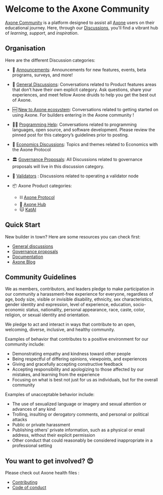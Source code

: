 
# Welcome to the Axone Community

[Axone Community](https://github.com/axone-protocol/community/discussions) is a platform designed to assist all [Axone](https://axone.xyz) users on their educational journey. Here, through our [Discussions](https://github.com/axone-protocol/community/discussions), you'll find a vibrant hub of _learning_, _support_, and _inspiration_.

## Organisation

Here are the different Discussion categories:

- 📣 [Announcements]([url](https://github.com/axone-protocol/community/discussions/categories/announcements)): Announcements for new features, events, beta programs, surveys, and more!
- 💬 [General Discussions](https://github.com/axone-protocol/community/discussions/categories/general-discussions): Conversations related to Product features areas that don’t have their own explicit category. Ask questions, share your experiences, and meet fellow Axone druids to help you get the best out of Axone.
- 🆕 [New to Axone ecosystem](https://github.com/axone-protocol/community/discussions/categories/new-to-axone-ecosystem): Conversations related to getting started on using Axone. For builders entering in the Axone community !
- 🧑‍💻 [Programming Help](https://github.com/axone-protocol/community/discussions/categories/programming-help): Conversations related to programming languages, open source, and software development. Please review the pinned post for this category’s guidelines prior to posting.
- 🏦 [Economics Discussions](https://github.com/axone-protocol/community/discussions/categories/economics-discussions): Topics and themes related to Economics with the Axone Protocol
- 🏛️ [Governance Proposals](https://github.com/axone-protocol/community/discussions/categories/governance-proposals): All Discussions related to governance proposals will live in this discussion category.
- 🔨 [Validators](https://github.com/axone-protocol/community/discussions/categories/validators) : Discussions related to operating a validator node  

- 📦 Axone Product categories:
  - ⛓️ [Axone Protocol](https://github.com/axone-protocol/community/discussions/categories/axone-protocol)
  - 🚪 [Axone Hub](https://github.com/axone-protocol/community/discussions/categories/axone-hub)
  - 🐱 [KatAI](https://github.com/axone-protocol/community/discussions/categories/katai)

## Quick Start

New builder in town? Here are some resources you can check first:

- [General discussions](https://github.com/axone-protocol/community/discussions/categories/general-discussions)
- [Governance proposals](https://github.com/axone-protocol/community/discussions/categories/governance-proposals)
- [Documentation](https://docs.okp4.network)
- [Axone Blog](https://blog.axone.xyz)

## Community Guidelines

We as members, contributors, and leaders pledge to make participation in our community a harassment-free experience for everyone, regardless of age, body size, visible or invisible disability, ethnicity, sex characteristics, gender identity and expression, level of experience, education, socio-economic status, nationality, personal appearance, race, caste, color, religion, or sexual identity and orientation.

We pledge to act and interact in ways that contribute to an open, welcoming, diverse, inclusive, and healthy community.

Examples of behavior that contributes to a positive environment for our community include:

- Demonstrating empathy and kindness toward other people
- Being respectful of differing opinions, viewpoints, and experiences
- Giving and gracefully accepting constructive feedback
- Accepting responsibility and apologizing to those affected by our mistakes, and learning from the experience
- Focusing on what is best not just for us as individuals, but for the overall community

Examples of unacceptable behavior include:

- The use of sexualized language or imagery and sexual attention or advances of any kind
- Trolling, insulting or derogatory comments, and personal or political attacks
- Public or private harassment
- Publishing others' private information, such as a physical or email address, without their explicit permission
- Other conduct that could reasonably be considered inappropriate in a professional setting

## You want to get involved? 😍

Please check out Axone health files :

- [Contributing](https://github.com/axone-protocol/.github/blob/main/CONTRIBUTING.md)
- [Code of conduct](https://github.com/axone-protocol/.github/blob/main/CODE_OF_CONDUCT.md)
